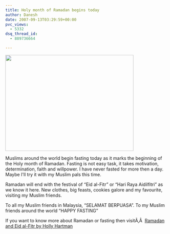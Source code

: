```yaml
---
title: Holy month of Ramadan begins today
author: Danesh
date: 2007-09-13T03:29:59+00:00
pvc_views:
  - 5332
dsq_thread_id:
  - 889736664

---
```

<img loading="lazy" src="http://img389.imageshack.us/img389/9236/puasa3sa.jpg" height="300" width="400" />

Muslims around the world begin fasting today as it marks the beginning of the Holy month of Ramadan. Fasting is not easy task, it takes motivation, determination, faith and willpower. I have never fasted for more then a day. Maybe I'll try it with my Muslim pals this time.

Ramadan will end with the festival of &#8220;Eid al-Fitr&#8221; or &#8220;Hari Raya Aidilfitri&#8221; as we know it here. New clothes, big feasts, cookies galore and my favourite, visiting my Muslim friends.

To all my Muslim friends in Malaysia, &#8220;SELAMAT BERPUASA&#8221;. To my Muslim friends around the world &#8220;HAPPY FASTING&#8221;

If you want to know more about Ramadan or fasting then visitÃ‚Â  [Ramadan and Eid al-Fitr by Holly Hartman][1]

 [1]: http://www.infoplease.com/spot/ramadan1.html